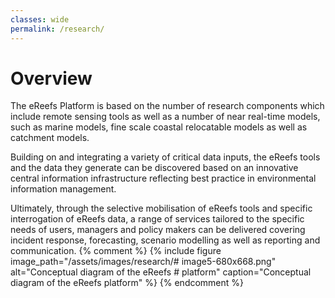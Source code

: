 ```yaml
---
classes: wide
permalink: /research/
---
```

# Overview

The eReefs Platform is based on the number of research components which include remote sensing tools as well as a number of near real-time models, such as marine models, fine scale coastal relocatable models as well as catchment models.

Building on and integrating a variety of critical data inputs, the eReefs tools and the data they generate can be discovered based on an innovative central information infrastructure reflecting best practice in environmental information management.

Ultimately, through the selective mobilisation of eReefs tools and specific interrogation of eReefs data, a range of services tailored to the specific needs of users, managers and policy makers can be delivered covering incident response, forecasting, scenario modelling as well as reporting and communication.
{% comment %}
  {% include figure image_path="/assets/images/research/# image5-680x668.png" alt="Conceptual diagram of the eReefs # platform" caption="Conceptual diagram of the eReefs platform" %}
 {% endcomment %}